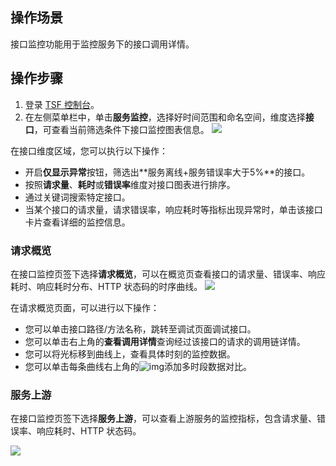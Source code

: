 ## 操作场景

接口监控功能用于监控服务下的接口调用详情。



## 操作步骤

1. 登录 [TSF 控制台](https://console.cloud.tencent.com/tsf/index)。
2. 在左侧菜单栏中，单击**服务监控**，选择好时间范围和命名空间，维度选择**接口**，可查看当前筛选条件下接口监控图表信息。
![](https://qcloudimg.tencent-cloud.cn/raw/968fc4d962825ae72b30d411d8581b32.png)



在接口维度区域，您可以执行以下操作：
- 开启**仅显示异常**按钮，筛选出**服务离线+服务错误率大于5%**的接口。
- 按照**请求量**、**耗时**或**错误率**维度对接口图表进行排序。
- 通过关键词搜索特定接口。
- 当某个接口的请求量，请求错误率，响应耗时等指标出现异常时，单击该接口卡片查看详细的监控信息。

  



### 请求概览

在接口监控页签下选择**请求概览**，可以在概览页查看接口的请求量、错误率、响应耗时、响应耗时分布、HTTP 状态码的时序曲线。
![](https://qcloudimg.tencent-cloud.cn/raw/c6af125883d69d0d90a0b1d9f6ab62cb.png)



在请求概览页面，可以进行以下操作：

- 您可以单击接口路径/方法名称，跳转至调试页面调试接口。
- 您可以单击右上角的**查看调用详情**查询经过该接口的请求的调用链详情。
- 您可以将光标移到曲线上，查看具体时刻的监控数据。
- 您可以单击每条曲线右上角的![img](https://main.qcloudimg.com/raw/7d2ae79ec8e992ec9252d909e74423e9.png)添加多时段数据对比。



### 服务上游

在接口监控页签下选择**服务上游**，可以查看上游服务的监控指标，包含请求量、错误率、响应耗时、HTTP 状态码。

![](https://qcloudimg.tencent-cloud.cn/raw/9b5439eb7a406e3d210e6f1415a0664e.png)







